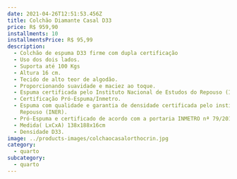 ```yaml
---
date: 2021-04-26T12:51:53.456Z
title: Colchão Diamante Casal D33
price: R$ 959,90
installments: 10
installmentsPrice: R$ 95,99
description:
  - Colchão de espuma D33 firme com dupla certificação
  - Uso dos dois lados.
  - Suporta até 100 Kgs
  - Altura 16 cm.
  - Tecido de alto teor de algodão.
  - Proporcionando suavidade e maciez ao toque.
  - Espuma certificada pelo Instituto Nacional de Estudos do Repouso (INER) e pelo selo de desempenho do INMETRO que garante sustentação intermediária.
  - Certificação Pró-Espuma/Inmetro.
  - Espuma com qualidade e garantia de densidade certificada pelo instituto Nacional de Estudo do
    Repouso (INER).
  - Pró-Espuma e certificado de acordo com a portaria INMETRO nª 79/2011
  - Medida( LxCxA) 138x188x16cm
  - Densidade D33.
image: ../products-images/colchaocasalorthocrin.jpg
category:
  - quarto
subcategory:
  - quarto
---
```

